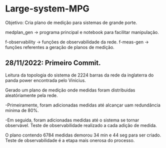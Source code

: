 # Large-system-MPG

Objetivo: Cria plano de medição para sistemas de grande porte.

medplan_gen -> programa principal e notebook para facilitar manipulação.

f-observability -> funções de observabilidade da rede.
f-meas-gen -> funções referentes a geração de planos de medição.

## 28/11/2022: Primeiro Commit. 

Leitura da topologia do sistema de 2224 barras da rede da inglaterra do panda power encontrada pelo Vinicius.

Gerado um plano de medição onde medidas foram distribuidas aleatóriamente pela rede. 
  
  -Primeiramente, foram adicionadas medidas até alcançar uam redundância mínima de 80%. 
  
  -Em seguida, foram adicionadas medidas até o sistema se tornar observável. Teste de observabilidade realizado a cada adição de medida.

O plano contendo 6784 medidas demorou 34 min e 44 seg para ser criado. Teste de observabilidade é a etapa mais onerosa do processo. 

